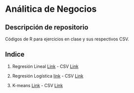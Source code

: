 # Análitica de Negocios

## Descripción de repositorio
Códigos de R para ejercicios en clase y sus respectivos CSV.

## Indice
1. Regresión Lineal [Link](https://github.com/ramonescobar/BAS2019/blob/master/CodigoRegresionLineal.R) - CSV [Link](https://github.com/ramonescobar/BAS2019/blob/master/assets/ToyotaCorolla.csv)

2. Regresión Logística [link](https://github.com/ramonescobar/BAS2019/blob/master/RegresionLogistica.R) - CSV [Link](https://github.com/ramonescobar/BAS2019/blob/master/assets/UniversalBank.csv)

3. K-means [Link](https://github.com/ramonescobar/BAS2019/blob/master/KMeans.R) - CSV [Link](https://github.com/ramonescobar/BAS2019/blob/master/assets/ToyotaCorolla.csv)
